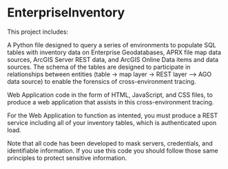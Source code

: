 # EnterpriseInventory

This project includes:

A Python file designed to query a series of environments to populate SQL tables with inventory data on Enterprise Geodatabases, APRX file map data sources, ArcGIS Server REST data, and ArcGIS Online Data items and data sources. The schema of the tables are designed to participate in relationships between entities (table -> map layer -> REST layer --> AGO data source) to enable the forensics of cross-environment tracing.

Web Application code in the form of HTML, JavaScript, and CSS files, to produce a web application that assists in this cross-environment tracing.

For the Web Application to function as intented, you must produce a REST service including all of your inventory tables, which is authenticated upon load.

Note that all code has been developed to mask servers, credentials, and identifiable information. If you use this code you should follow those same principles to protect sensitive information.
